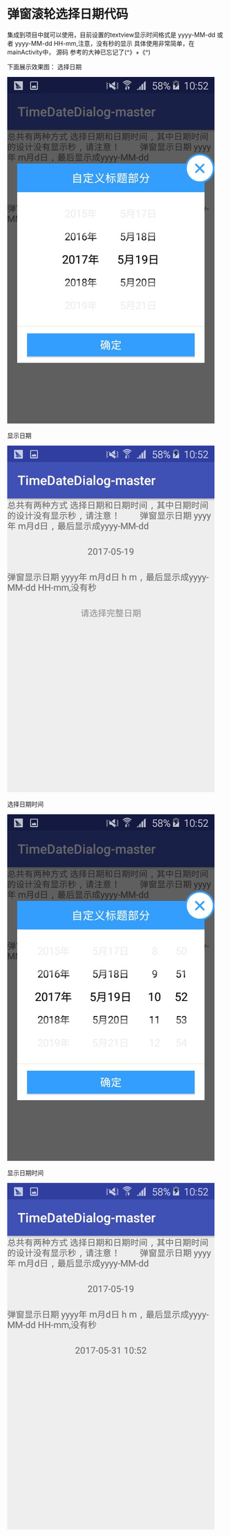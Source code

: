 弹窗滚轮选择日期代码
====
集成到项目中就可以使用，目前设置的textview显示时间格式是
yyyy-MM-dd 或者 yyyy-MM-dd HH-mm,注意，没有秒的显示
具体使用非常简单，在mainActivity中，
源码 参考的大神已忘记了(^》+《^)

下面展示效果图：
选择日期

![image](https://github.com/66668/TimeDateDialog-master/blob/master/readmepic/%E9%80%89%E6%8B%A9%E6%97%A5%E6%9C%9F.jpg)

显示日期

![image](https://github.com/66668/TimeDateDialog-master/blob/master/readmepic/%E6%98%BE%E7%A4%BA%E6%97%A5%E6%9C%9F.jpg)

选择日期时间

![image](https://github.com/66668/TimeDateDialog-master/blob/master/readmepic/%E9%80%89%E6%8B%A9%E6%97%A5%E6%9C%9F%E6%97%B6%E9%97%B4.jpg)

显示日期时间

![image](https://github.com/66668/TimeDateDialog-master/blob/master/readmepic/%E6%98%BE%E7%A4%BA%E6%97%A5%E6%9C%9F%E6%97%B6%E9%97%B4.jpg)
